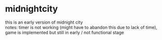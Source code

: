 # midnightcity
this is an early version of midnight city <br>
notes: timer is not working (might have to abandon this due to lack of time), game is implemented but still in early / not functional stage
